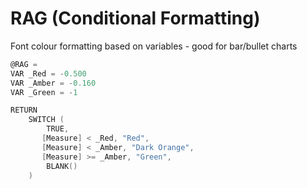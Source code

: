 # RAG (Conditional Formatting)
Font colour formatting based on variables - good for bar/bullet charts

```c
@RAG = 
VAR _Red = -0.500
VAR _Amber = -0.160
VAR _Green = -1

RETURN
    SWITCH (
        TRUE,
       [Measure] < _Red, "Red",
       [Measure] < _Amber, "Dark Orange",
       [Measure] >= _Amber, "Green",
        BLANK()
    )
```
